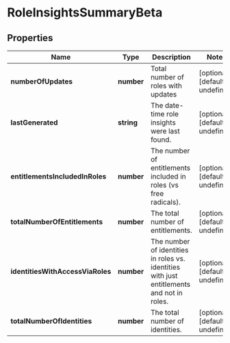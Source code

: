 # RoleInsightsSummaryBeta

## Properties

Name | Type | Description | Notes
------------ | ------------- | ------------- | -------------
**numberOfUpdates** | **number** | Total number of roles with updates | [optional] [default to undefined]
**lastGenerated** | **string** | The date-time role insights were last found. | [optional] [default to undefined]
**entitlementsIncludedInRoles** | **number** | The number of entitlements included in roles (vs free radicals). | [optional] [default to undefined]
**totalNumberOfEntitlements** | **number** | The total number of entitlements. | [optional] [default to undefined]
**identitiesWithAccessViaRoles** | **number** | The number of identities in roles vs. identities with just entitlements and not in roles. | [optional] [default to undefined]
**totalNumberOfIdentities** | **number** | The total number of identities. | [optional] [default to undefined]

